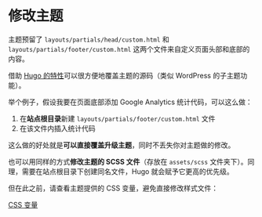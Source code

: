 # 修改主题

主题预留了 `layouts/partials/head/custom.html` 和 `layouts/partials/footer/custom.html` 这两个文件来自定义页面头部和底部的内容。

借助 [Hugo 的特性](https://gohugo.io/hugo-modules/theme-components/)可以很方便地覆盖主题的源码（类似 WordPress 的子主题功能）。

举个例子，假设我要在页面底部添加 Google Analytics 统计代码，可以这么做：

1. 在**站点根目录**新建 `layouts/partials/footer/custom.html` 文件
2. 在该文件内插入统计代码

这么做的好处就是**可以直接覆盖升级主题**，同时不丢失你对主题做的修改。

也可以用同样的方式**修改主题的 SCSS 文件**（存放在 `assets/scss` 文件夹下）。同理，需要在站点根目录下创建同名文件，Hugo 就会赋予它更高的优先级。

但在此之前，请查看主题提供的 CSS 变量，避免直接修改样式文件：

[CSS 变量](./css-variables.md)